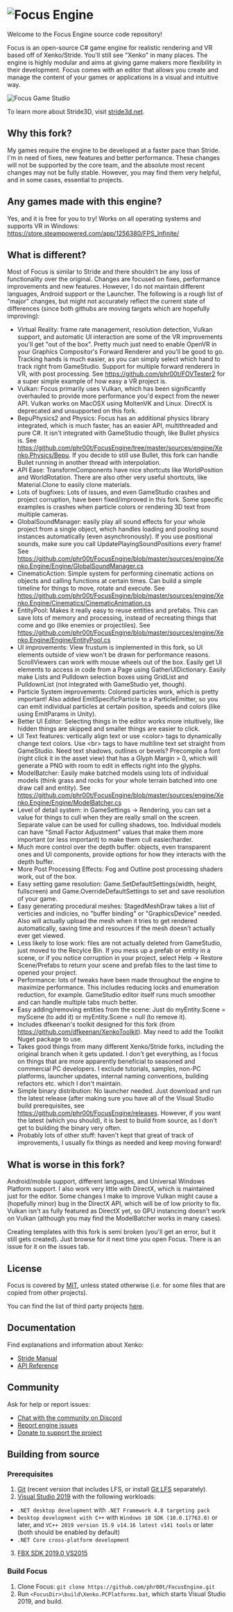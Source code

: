 ![Focus Engine](https://i.imgur.com/OjANvN9.png)
=======

Welcome to the Focus Engine source code repository!

Focus is an open-source C# game engine for realistic rendering and VR based off of Xenko/Stride. You'll still see "Xenko" in many places.
The engine is highly modular and aims at giving game makers more flexibility in their development.
Focus comes with an editor that allows you create and manage the content of your games or applications in a visual and intuitive way.

![Focus Game Studio](https://doc.stride3d.net/latest/en/manual/get-started/media/game-editor-scene.jpg)

To learn more about Stride3D, visit [stride3d.net](https://stride3d.net/).

## Why this fork?

My games require the engine to be developed at a faster pace than Stride. I'm in need of fixes, new features and better performance. These changes will not be supported by the core team, and the absolute most recent changes may not be fully stable. However, you may find them very helpful, and in some cases, essential to projects.

## Any games made with this engine?

Yes, and it is free for you to try! Works on all operating systems and supports VR in Windows: https://store.steampowered.com/app/1256380/FPS_Infinite/

## What is different?

Most of Focus is similar to Stride and there shouldn't be any loss of functionality over the original. Changes are focused on fixes, performance improvements and new features. However, I do not maintain different languages, Android support or the Launcher. The following is a rough list of "major" changes, but might not accurately reflect the current state of differences (since both githubs are moving targets which are hopefully improving):

* Virtual Reality: frame rate management, resolution detection, Vulkan support, and automatic UI interaction are some of the VR improvements you'll get "out of the box". Pretty much just need to enable OpenVR in your Graphics Compositor's Forward Renderer and you'll be good to go. Tracking hands is much easier, as you can simply select which hand to track right from GameStudio. Support for multiple forward renderers in VR, with post processing. See https://github.com/phr00t/FOVTester2 for a super simple example of how easy a VR project is.
* Vulkan: Focus primarily uses Vulkan, which has been significantly overhauled to provide more performance you'd expect from the newer API. Vulkan works on MacOSX using MoltenVK and Linux. DirectX is deprecated and unsupported on this fork.
* BepuPhysics2 and Physics: Focus has an additional physics library integrated, which is much faster, has an easier API, multithreaded and pure C#. It isn't integrated with GameStudio though, like Bullet physics is. See https://github.com/phr00t/FocusEngine/tree/master/sources/engine/Xenko.Physics/Bepu. If you decide to still use Bullet, this fork can handle Bullet running in another thread with interpolation.
* API Ease: TransformComponents have nice shortcuts like WorldPosition and WorldRotation. There are also other very useful shortcuts, like Material.Clone to easily clone materials.
* Lots of bugfixes: Lots of issues, and even GameStudio crashes and project corruption, have been fixed/improved in this fork. Some specific examples is crashes when particle colors or rendering 3D text from multiple cameras.
* GlobalSoundManager: easily play all sound effects for your whole project from a single object, which handles loading and pooling sound instances automatically (even asynchronously). If you use positional sounds, make sure you call UpdatePlayingSoundPositions every frame! See https://github.com/phr00t/FocusEngine/blob/master/sources/engine/Xenko.Engine/Engine/GlobalSoundManager.cs
* CinematicAction: Simple system for performing cinematic actions on objects and calling functions at certain times. Can build a simple timeline for things to move, rotate and execute. See https://github.com/phr00t/FocusEngine/blob/master/sources/engine/Xenko.Engine/Cinematics/CinematicAnimation.cs
* EntityPool: Makes it really easy to reuse entities and prefabs. This can save lots of memory and processing, instead of recreating things that come and go (like enemies or projectiles). See https://github.com/phr00t/FocusEngine/blob/master/sources/engine/Xenko.Engine/Engine/EntityPool.cs
* UI improvements: View frustum is implemented in this fork, so UI elements outside of view won't be drawn for performance reasons. ScrollViewers can work with mouse wheels out of the box. Easily get UI elements to access in code from a Page using GatherUIDictionary. Easily make Lists and Pulldown selection boxes using GridList and PulldownList (not integrated with GameStudio yet, though).
* Particle System improvements: Colored particles work, which is pretty important! Also added EmitSpecificParticle to a ParticleEmitter, so you can emit individual particles at certain position, speeds and colors (like using EmitParams in Unity).
* Better UI Editor: Selecting things in the editor works more intuitively, like hidden things are skipped and smaller things are easier to click.
* UI Text features: vertically align text or use \<color> tags to dynamically change text colors. Use \<br> tags to have multiline text set straight from GameStudio. Need text shadows, outlines or bevels? Precompile a font (right click it in the asset view) that has a Glyph Margin > 0, which will generate a PNG with room to edit in effects right into the glyphs.
* ModelBatcher: Easily make batched models using lots of individual models (think grass and rocks for your whole terrain batched into one draw call and entity). See https://github.com/phr00t/FocusEngine/blob/master/sources/engine/Xenko.Engine/Engine/ModelBatcher.cs
* Level of detail system: in GameSettings -> Rendering, you can set a value for things to cull when they are really small on the screen. Separate value can be used for culling shadows, too. Individual models can have "Small Factor Adjustment" values that make them more important (or less important) to make them cull easier/harder.
* Much more control over the depth buffer: objects, even transparent ones and UI components, provide options for how they interacts with the depth buffer.
* More Post Processing Effects: Fog and Outline post processing shaders work, out of the box.
* Easy setting game resolution: Game.SetDefaultSettings(width, height, fullscreen) and Game.OverrideDefaultSettings to set and save resolution of your game.
* Easy generating procedural meshes: StagedMeshDraw takes a list of verticies and indicies, no "buffer binding" or "GraphicsDevice" needed. Also will actually upload the mesh when it tries to get rendered automatically, saving time and resources if the mesh doesn't actually ever get viewed.
* Less likely to lose work: files are not actually deleted from GameStudio, just moved to the Recylce Bin. If you mess up a prefab or entity in a scene, or if you notice corruption in your project, select Help -> Restore Scene/Prefabs to return your scene and prefab files to the last time to opened your project.
* Performance: lots of tweaks have been made throughout the engine to maximize performance. This includes reducing locks and enumeration reduction, for example. GameStudio editor itself runs much smoother and can handle multiple tabs much better.
* Easy adding/removing entities from the scene: Just do myEntity.Scene = myScene (to add it) or myEntity.Scene = null (to remove it).
* Includes dfkeenan's toolkit designed for this fork (from https://github.com/dfkeenan/XenkoToolkit). May need to add the Toolkit Nuget package to use.
* Takes good things from many different Xenko/Stride forks, including the original branch when it gets updated. I don't get everything, as I focus on things that are more apparently beneficial to seasoned and commercial PC developers. I exclude tutorials, samples, non-PC platforms, launcher updates, internal naming conventions, building refactors etc. which I don't maintain.
* Simple binary distribution: No launcher needed. Just download and run the latest release (after making sure you have all of the Visual Studio build prerequisites, see https://github.com/phr00t/FocusEngine/releases. However, if you want the latest (which you should), it is best to build from source, as I don't get to building the binary very often.
* Probably lots of other stuff: haven't kept that great of track of improvements, I usually fix things as needed and keep moving forward!

## What is worse in this fork?

Android/mobile support, different languages, and Universal Windows Platform support. I also work very little with DirectX, which is maintained just for the editor. Some changes I make to improve Vulkan might cause a (hopefully minor) bug in the DirectX API, which will be of low priority to fix. Vulkan isn't as fully featured as DirectX yet, so GPU instancing doesn't work on Vulkan (although you may find the ModelBatcher works in many cases).

Creating templates with this fork is semi broken (you'll get an error, but it still gets created). Just browse for it next time you open Focus. There is an issue for it on the issues tab.

## License

Focus is covered by [MIT](LICENSE.md), unless stated otherwise (i.e. for some files that are copied from other projects).

You can find the list of third party projects [here](THIRD%20PARTY.md).

## Documentation

Find explanations and information about Xenko:
* [Stride Manual](https://doc.stride3d.net/latest/en/manual/index.html)
* [API Reference](https://doc.stride3d.net/latest/api/index.html)

## Community

Ask for help or report issues:
* [Chat with the community on Discord](https://discord.gg/k563cUH)
* [Report engine issues](https://github.com/phr00t/xenko/issues)
* [Donate to support the project](https://www.patreon.com/phr00tssoftware)

## Building from source

### Prerequisites

1. [Git](https://git-scm.com/downloads) (recent version that includes LFS, or install [Git LFS](https://git-lfs.github.com/) separately).
2. [Visual Studio 2019](https://www.visualstudio.com/downloads/) with the following workloads:
  * `.NET desktop development` with `.NET Framework 4.8 targeting pack`
  * `Desktop development with C++` with `Windows 10 SDK (10.0.17763.0)` or later, and `VC++ 2019 version 15.9 v14.16 latest v141 tools` or later (both should be enabled by default)
  * `.NET Core cross-platform development`
3. [FBX SDK 2019.0 VS2015](https://www.autodesk.com/developer-network/platform-technologies/fbx-sdk-2019-0)

### Build Focus

1. Clone Focus: `git clone https://github.com/phr00t/FocusEngine.git`
2. Run `<FocusDir>\build\Xenko.PCPlatforms.bat`, which starts Visual Studio 2019, and build.

